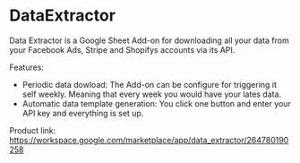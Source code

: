 # DataExtractor
Data Extractor is a Google Sheet Add-on for downloading all your data from your Facebook Ads, Stripe and Shopifys accounts via its API.

Features:
+ Periodic data dowload: The Add-on can be configure for triggering it self weekly. Meaning that every week you would have your lates data.
+ Automatic data template generation: You click one button and enter your API key and everything is set up.

Product link: https://workspace.google.com/marketplace/app/data_extractor/264780190258
